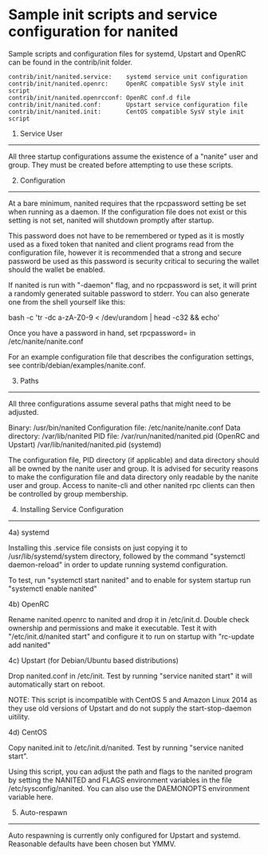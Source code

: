 Sample init scripts and service configuration for nanited
==========================================================

Sample scripts and configuration files for systemd, Upstart and OpenRC
can be found in the contrib/init folder.

    contrib/init/nanited.service:    systemd service unit configuration
    contrib/init/nanited.openrc:     OpenRC compatible SysV style init script
    contrib/init/nanited.openrcconf: OpenRC conf.d file
    contrib/init/nanited.conf:       Upstart service configuration file
    contrib/init/nanited.init:       CentOS compatible SysV style init script

1. Service User
---------------------------------

All three startup configurations assume the existence of a "nanite" user
and group.  They must be created before attempting to use these scripts.

2. Configuration
---------------------------------

At a bare minimum, nanited requires that the rpcpassword setting be set
when running as a daemon.  If the configuration file does not exist or this
setting is not set, nanited will shutdown promptly after startup.

This password does not have to be remembered or typed as it is mostly used
as a fixed token that nanited and client programs read from the configuration
file, however it is recommended that a strong and secure password be used
as this password is security critical to securing the wallet should the
wallet be enabled.

If nanited is run with "-daemon" flag, and no rpcpassword is set, it will
print a randomly generated suitable password to stderr.  You can also
generate one from the shell yourself like this:

bash -c 'tr -dc a-zA-Z0-9 < /dev/urandom | head -c32 && echo'

Once you have a password in hand, set rpcpassword= in /etc/nanite/nanite.conf

For an example configuration file that describes the configuration settings,
see contrib/debian/examples/nanite.conf.

3. Paths
---------------------------------

All three configurations assume several paths that might need to be adjusted.

Binary:              /usr/bin/nanited
Configuration file:  /etc/nanite/nanite.conf
Data directory:      /var/lib/nanited
PID file:            /var/run/nanited/nanited.pid (OpenRC and Upstart)
                     /var/lib/nanited/nanited.pid (systemd)

The configuration file, PID directory (if applicable) and data directory
should all be owned by the nanite user and group.  It is advised for security
reasons to make the configuration file and data directory only readable by the
nanite user and group.  Access to nanite-cli and other nanited rpc clients
can then be controlled by group membership.

4. Installing Service Configuration
-----------------------------------

4a) systemd

Installing this .service file consists on just copying it to
/usr/lib/systemd/system directory, followed by the command
"systemctl daemon-reload" in order to update running systemd configuration.

To test, run "systemctl start nanited" and to enable for system startup run
"systemctl enable nanited"

4b) OpenRC

Rename nanited.openrc to nanited and drop it in /etc/init.d.  Double
check ownership and permissions and make it executable.  Test it with
"/etc/init.d/nanited start" and configure it to run on startup with
"rc-update add nanited"

4c) Upstart (for Debian/Ubuntu based distributions)

Drop nanited.conf in /etc/init.  Test by running "service nanited start"
it will automatically start on reboot.

NOTE: This script is incompatible with CentOS 5 and Amazon Linux 2014 as they
use old versions of Upstart and do not supply the start-stop-daemon uitility.

4d) CentOS

Copy nanited.init to /etc/init.d/nanited. Test by running "service nanited start".

Using this script, you can adjust the path and flags to the nanited program by
setting the NANITED and FLAGS environment variables in the file
/etc/sysconfig/nanited. You can also use the DAEMONOPTS environment variable here.

5. Auto-respawn
-----------------------------------

Auto respawning is currently only configured for Upstart and systemd.
Reasonable defaults have been chosen but YMMV.
